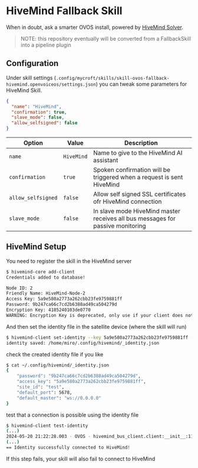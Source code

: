 # HiveMind Fallback Skill

When in doubt, ask a smarter OVOS install, powered by [HiveMind Solver](https://github.com/JarbasHiveMind/ovos-solver-hivemind-plugin).

> NOTE: this repository eventually will be converted from a FallbackSkill into a pipeline plugin

## Configuration

Under skill settings (`.config/mycroft/skills/skill-ovos-fallback-hivemind.openvoiceos/settings.json`) you can tweak some parameters for HiveMind Skill.

```json
{
  "name": "HiveMind",
  "confirmation": true,
  "slave_mode": false,
  "allow_selfsigned": false
}
```

| Option             | Value      | Description                                                                    |
|--------------------|------------|--------------------------------------------------------------------------------|
| `name`             | `HiveMind` | Name to give to the HiveMind AI assistant                                      |
| `confirmation`     | `true`     | Spoken confirmation will be triggered when a request is sent HiveMind          |
| `allow_selfsigned` | `false`    | Allow self signed SSL certificates ofr HiveMind connection                     |
| `slave_mode`       | `false`    | In slave mode HiveMind master receives all bus messages for passive monitoring |


## HiveMind Setup

You need to register the skill in the HiveMind server
```bash
$ hivemind-core add-client
Credentials added to database!

Node ID: 2
Friendly Name: HiveMind-Node-2
Access Key: 5a9e580a2773a262cbb23fe9759881ff
Password: 9b247ca66c7cd2b6388ad49ca504279d
Encryption Key: 4185240103de0770
WARNING: Encryption Key is deprecated, only use if your client does not support password
```

And then set the identity file in the satellite device (where the skill will run)
```bash
$ hivemind-client set-identity --key 5a9e580a2773a262cbb23fe9759881ff --password 9b247ca66c7cd2b6388ad49ca504279d --host 0.0.0.0 --port 5678 --siteid test
identity saved: /home/miro/.config/hivemind/_identity.json
```

check the created identity file if you like
```bash
$ cat ~/.config/hivemind/_identity.json
{
    "password": "9b247ca66c7cd2b6388ad49ca504279d",
    "access_key": "5a9e580a2773a262cbb23fe9759881ff",
    "site_id": "test",
    "default_port": 5678,
    "default_master": "ws://0.0.0.0"
}
```

test that a connection is possible using the identity file
```bash
$ hivemind-client test-identity
(...)
2024-05-20 21:22:28.003 - OVOS - hivemind_bus_client.client:__init__:112 - INFO - Session ID: 34d75c93-4e65-4ea9-b5f4-87169dcfda01
(...)
== Identity successfully connected to HiveMind!
```

If this step fails, your skill will also fail to connect to HiveMind

